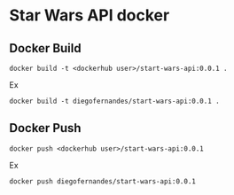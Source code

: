 # Star Wars API docker
## Docker Build
```
docker build -t <dockerhub user>/start-wars-api:0.0.1 .
```
Ex
```
docker build -t diegofernandes/start-wars-api:0.0.1 .
```

## Docker Push

```
docker push <dockerhub user>/start-wars-api:0.0.1
```
Ex
```
docker push diegofernandes/start-wars-api:0.0.1
```
